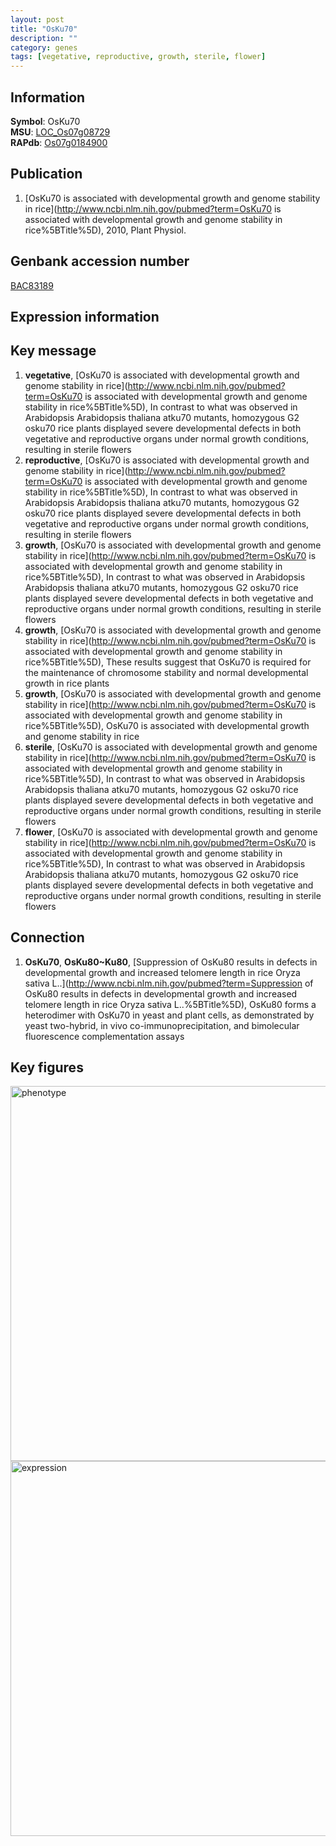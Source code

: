 ```yaml
---
layout: post
title: "OsKu70"
description: ""
category: genes
tags: [vegetative, reproductive, growth, sterile, flower]
---
```


## Information
__Symbol__: OsKu70  
__MSU__: [LOC_Os07g08729](http://rice.plantbiology.msu.edu/cgi-bin/ORF_infopage.cgi?orf=LOC_Os07g08729)  
__RAPdb__: [Os07g0184900](http://rapdb.dna.affrc.go.jp/viewer/gbrowse_details/irgsp1?name=Os07g0184900)  

## Publication
1. [OsKu70 is associated with developmental growth and genome stability in rice](http://www.ncbi.nlm.nih.gov/pubmed?term=OsKu70 is associated with developmental growth and genome stability in rice%5BTitle%5D), 2010, Plant Physiol.

## Genbank accession number
[BAC83189](http://www.ncbi.nlm.nih.gov/nuccore/BAC83189)  

## Expression information

## Key message
1. __vegetative__, [OsKu70 is associated with developmental growth and genome stability in rice](http://www.ncbi.nlm.nih.gov/pubmed?term=OsKu70 is associated with developmental growth and genome stability in rice%5BTitle%5D),  In contrast to what was observed in Arabidopsis Arabidopsis thaliana atku70 mutants, homozygous G2 osku70 rice plants displayed severe developmental defects in both vegetative and reproductive organs under normal growth conditions, resulting in sterile flowers
2. __reproductive__, [OsKu70 is associated with developmental growth and genome stability in rice](http://www.ncbi.nlm.nih.gov/pubmed?term=OsKu70 is associated with developmental growth and genome stability in rice%5BTitle%5D),  In contrast to what was observed in Arabidopsis Arabidopsis thaliana atku70 mutants, homozygous G2 osku70 rice plants displayed severe developmental defects in both vegetative and reproductive organs under normal growth conditions, resulting in sterile flowers
3. __growth__, [OsKu70 is associated with developmental growth and genome stability in rice](http://www.ncbi.nlm.nih.gov/pubmed?term=OsKu70 is associated with developmental growth and genome stability in rice%5BTitle%5D),  In contrast to what was observed in Arabidopsis Arabidopsis thaliana atku70 mutants, homozygous G2 osku70 rice plants displayed severe developmental defects in both vegetative and reproductive organs under normal growth conditions, resulting in sterile flowers
4. __growth__, [OsKu70 is associated with developmental growth and genome stability in rice](http://www.ncbi.nlm.nih.gov/pubmed?term=OsKu70 is associated with developmental growth and genome stability in rice%5BTitle%5D),  These results suggest that OsKu70 is required for the maintenance of chromosome stability and normal developmental growth in rice plants
5. __growth__, [OsKu70 is associated with developmental growth and genome stability in rice](http://www.ncbi.nlm.nih.gov/pubmed?term=OsKu70 is associated with developmental growth and genome stability in rice%5BTitle%5D), OsKu70 is associated with developmental growth and genome stability in rice
6. __sterile__, [OsKu70 is associated with developmental growth and genome stability in rice](http://www.ncbi.nlm.nih.gov/pubmed?term=OsKu70 is associated with developmental growth and genome stability in rice%5BTitle%5D),  In contrast to what was observed in Arabidopsis Arabidopsis thaliana atku70 mutants, homozygous G2 osku70 rice plants displayed severe developmental defects in both vegetative and reproductive organs under normal growth conditions, resulting in sterile flowers
7. __flower__, [OsKu70 is associated with developmental growth and genome stability in rice](http://www.ncbi.nlm.nih.gov/pubmed?term=OsKu70 is associated with developmental growth and genome stability in rice%5BTitle%5D),  In contrast to what was observed in Arabidopsis Arabidopsis thaliana atku70 mutants, homozygous G2 osku70 rice plants displayed severe developmental defects in both vegetative and reproductive organs under normal growth conditions, resulting in sterile flowers

## Connection
1. __OsKu70__, __OsKu80~Ku80__, [Suppression of OsKu80 results in defects in developmental growth and increased telomere length in rice Oryza sativa L..](http://www.ncbi.nlm.nih.gov/pubmed?term=Suppression of OsKu80 results in defects in developmental growth and increased telomere length in rice Oryza sativa L..%5BTitle%5D),  OsKu80 forms a heterodimer with OsKu70 in yeast and plant cells, as demonstrated by yeast two-hybrid, in vivo co-immunoprecipitation, and bimolecular fluorescence complementation assays

## Key figures
<img src="http://ricencode.github.io/images/OsKu70.pheno.png" alt="phenotype"  style="width: 600px;"/>

<img src="http://ricencode.github.io/images/OsKu70.exp.png" alt="expression"  style="width: 600px;"/>


